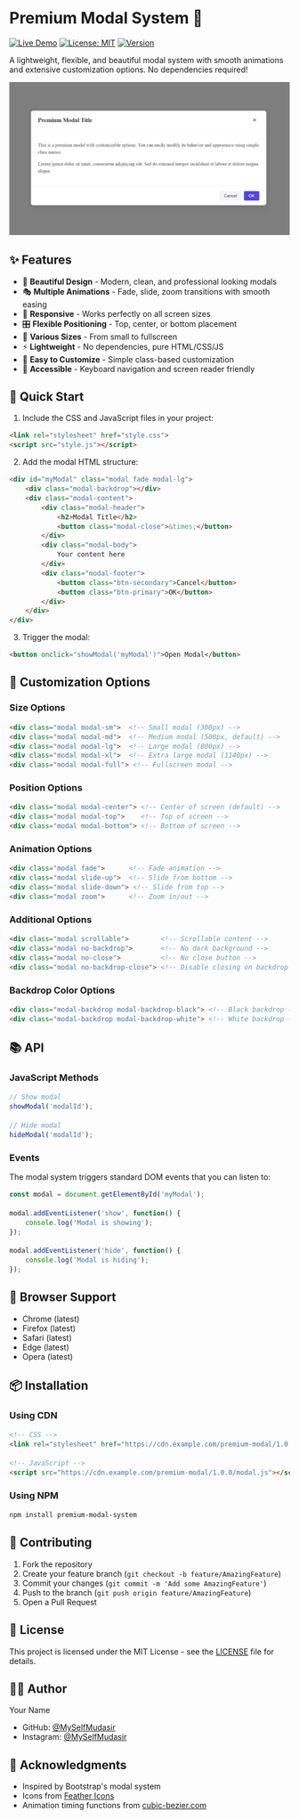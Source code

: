 # Premium Modal System 🎯
[![Live Demo](https://img.shields.io/badge/Live-Demo-blue.svg)](https://myselfmudasir.github.io/Core-HTML-CSS-Model-Library)
[![License: MIT](https://img.shields.io/badge/License-MIT-yellow.svg)](https://opensource.org/licenses/MIT)
[![Version](https://img.shields.io/badge/version-1.0.0-green.svg)](https://github.com/MySelfMudasir/Core-HTML-CSS-Model-Library)

A lightweight, flexible, and beautiful modal system with smooth animations and extensive customization options. No dependencies required!

![Modal Preview](https://raw.githubusercontent.com/MySelfMudasir/Core-HTML-CSS-Model-Library/refs/heads/main/Screenshot%202024-12-31%20150907.jpg)

## ✨ Features

- 🎨 **Beautiful Design** - Modern, clean, and professional looking modals
- 🎭 **Multiple Animations** - Fade, slide, zoom transitions with smooth easing
- 📱 **Responsive** - Works perfectly on all screen sizes
- 🎛️ **Flexible Positioning** - Top, center, or bottom placement
- 📐 **Various Sizes** - From small to fullscreen
- ⚡ **Lightweight** - No dependencies, pure HTML/CSS/JS
- 🔧 **Easy to Customize** - Simple class-based customization
- 🎯 **Accessible** - Keyboard navigation and screen reader friendly

## 🚀 Quick Start

1. Include the CSS and JavaScript files in your project:
```html
<link rel="stylesheet" href="style.css">
<script src="style.js"></script>
```

2. Add the modal HTML structure:
```html
<div id="myModal" class="modal fade modal-lg">
    <div class="modal-backdrop"></div>
    <div class="modal-content">
        <div class="modal-header">
            <h2>Modal Title</h2>
            <button class="modal-close">&times;</button>
        </div>
        <div class="modal-body">
            Your content here
        </div>
        <div class="modal-footer">
            <button class="btn-secondary">Cancel</button>
            <button class="btn-primary">OK</button>
        </div>
    </div>
</div>
```

3. Trigger the modal:
```html
<button onclick="showModal('myModal')">Open Modal</button>
```

## 🎨 Customization Options

### Size Options
```html
<div class="modal modal-sm">  <!-- Small modal (300px) -->
<div class="modal modal-md">  <!-- Medium modal (500px, default) -->
<div class="modal modal-lg">  <!-- Large modal (800px) -->
<div class="modal modal-xl">  <!-- Extra large modal (1140px) -->
<div class="modal modal-full"> <!-- Fullscreen modal -->
```

### Position Options
```html
<div class="modal modal-center"> <!-- Center of screen (default) -->
<div class="modal modal-top">    <!-- Top of screen -->
<div class="modal modal-bottom"> <!-- Bottom of screen -->
```

### Animation Options
```html
<div class="modal fade">      <!-- Fade animation -->
<div class="modal slide-up">  <!-- Slide from bottom -->
<div class="modal slide-down"> <!-- Slide from top -->
<div class="modal zoom">      <!-- Zoom in/out -->
```

### Additional Options
```html
<div class="modal scrollable">        <!-- Scrollable content -->
<div class="modal no-backdrop">       <!-- No dark background -->
<div class="modal no-close">          <!-- No close button -->
<div class="modal no-backdrop-close"> <!-- Disable closing on backdrop click -->
```

### Backdrop Color Options
```html
<div class="modal-backdrop modal-backdrop-black"> <!-- Black backdrop -->
<div class="modal-backdrop modal-backdrop-white"> <!-- White backdrop -->
```

## 📚 API

### JavaScript Methods

```javascript
// Show modal
showModal('modalId');

// Hide modal
hideModal('modalId');
```

### Events
The modal system triggers standard DOM events that you can listen to:

```javascript
const modal = document.getElementById('myModal');

modal.addEventListener('show', function() {
    console.log('Modal is showing');
});

modal.addEventListener('hide', function() {
    console.log('Modal is hiding');
});
```

## 🔧 Browser Support

- Chrome (latest)
- Firefox (latest)
- Safari (latest)
- Edge (latest)
- Opera (latest)

## 📦 Installation

### Using CDN
```html
<!-- CSS -->
<link rel="stylesheet" href="https://cdn.example.com/premium-modal/1.0.0/modal.css">

<!-- JavaScript -->
<script src="https://cdn.example.com/premium-modal/1.0.0/modal.js"></script>
```

### Using NPM
```bash
npm install premium-modal-system
```

## 🤝 Contributing

1. Fork the repository
2. Create your feature branch (`git checkout -b feature/AmazingFeature`)
3. Commit your changes (`git commit -m 'Add some AmazingFeature'`)
4. Push to the branch (`git push origin feature/AmazingFeature`)
5. Open a Pull Request

## 📄 License

This project is licensed under the MIT License - see the [LICENSE](LICENSE) file for details.

## 👨‍💻 Author

Your Name
- GitHub: [@MySelfMudasir](https://github.com/MySelfMudasir)
- Instagram: [@MySelfMudasir](https://instagram.com/MySelfMudasir)

## 🙏 Acknowledgments

- Inspired by Bootstrap's modal system
- Icons from [Feather Icons](https://feathericons.com)
- Animation timing functions from [cubic-bezier.com](https://cubic-bezier.com)


